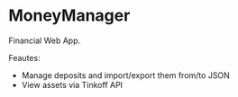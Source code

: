 # MoneyManager
Financial Web App.

Feautes:
- Manage deposits and import/export them from/to JSON
- View assets via Tinkoff API
